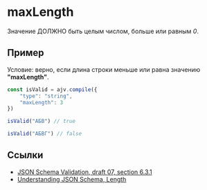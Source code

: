 # maxLength
Значение ДОЛЖНО быть целым числом, больше или равным *0*.

## Пример
Условие: верно, если длина строки меньше или равна значению **"maxLength"**.

```js
const isValid = ajv.compile({
    "type": "string",
    "maxLength": 3
})
```

```js
isValid("АБВ") // true
```

```js
isValid("АБВГ") // false
```

## Ссылки
- [JSON Schema Validation, draft 07, section 6.3.1](https://json-schema.org/draft-07/json-schema-validation.html#rfc.section.6.3.1)
- [Understanding JSON Schema, Length](https://json-schema.org/understanding-json-schema/reference/string.html#length)
